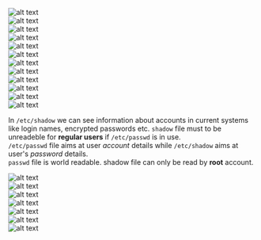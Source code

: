 ![alt text](/m5/task5.4/Linux4.1.PNG) <br />
![alt text](/m5/task5.4/Linux4.2.PNG) <br />
![alt text](/m5/task5.4/Linux4.3.PNG) <br />
![alt text](/m5/task5.4/Linux4.4.PNG) <br />
![alt text](/m5/task5.4/Linux4.5.PNG) <br />
![alt text](/m5/task5.4/Linux4.6.PNG) <br />
![alt text](/m5/task5.4/Linux4.7.PNG) <br />
![alt text](/m5/task5.4/Linux4.8.PNG) <br />
![alt text](/m5/task5.4/Linux4.9.PNG) <br />
![alt text](/m5/task5.4/Linux4.10.PNG) <br />
![alt text](/m5/task5.4/Linux4.11.PNG) <br />
![alt text](/m5/task5.4/Linux4.12.PNG) <br />

In `/etc/shadow` we can see information about accounts in current systems like login names, encrypted passwords etc. `shadow` file must to be unreadeble for **regular users** if `/etc/passwd` is in use. <br /> `/etc/passwd` file aims at user _account_ details while `/etc/shadow` aims at user's _password_ details.<br /> `passwd` file is world readable. shadow file can only be read by **root** account.

![alt text](/m5/task5.4/Linux4.13.PNG) <br />
![alt text](/m5/task5.4/Linux4.14.PNG) <br />
![alt text](/m5/task5.4/Linux4.15.PNG) <br />
![alt text](/m5/task5.4/Linux4.16.PNG) <br />
![alt text](/m5/task5.4/Linux4.17.PNG) <br />
![alt text](/m5/task5.4/Linux4.18.PNG) <br />
![alt text](/m5/task5.4/Linux4.19.PNG) <br />
